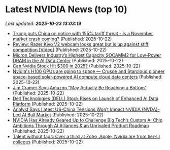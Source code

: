 # Latest NVIDIA News (top 10)
_Last updated: **2025-10-23 13:03:19**_

- [Trump puts China on notice with 155% tariff threat - is a November market crash coming?](https://economictimes.indiatimes.com/news/international/us/trump-puts-china-on-notice-with-155-tariff-threat-is-a-november-market-crash-coming/articleshow/124740282.cms) (Published: 2025-10-22)
- [Review: Razer Kiyo V2 webcam looks great but is up against stiff competition [Video]](http://9to5toys.com/2025/10/22/razer-kiyo-v2-review/) (Published: 2025-10-22)
- [Micron Delivers Industry’s Highest Capacity SOCAMM2 for Low-Power DRAM in the AI Data Center](https://www.globenewswire.com/news-release/2025/10/22/3171191/14450/en/Micron-Delivers-Industry-s-Highest-Capacity-SOCAMM2-for-Low-Power-DRAM-in-the-AI-Data-Center.html) (Published: 2025-10-22)
- [Can Nvidia Stock Hit $300 in 2025?](https://www.barchart.com/story/news/35608693/can-nvidia-stock-hit-300-in-2025) (Published: 2025-10-22)
- [Nvidia's H100 GPUs are going to space — Crusoe and Starcloud pioneer space-based solar-powered AI compute cloud data centers](https://www.tomshardware.com/tech-industry/first-nvidia-h100-gpus-will-reach-orbit-next-month-crusoe-and-starcloud-pioneer-space-based-solar-powered-ai-compute-cloud-data-centers) (Published: 2025-10-22)
- [Jim Cramer Says Amazon “May Actually Be Reaching a Bottom”](https://finance.yahoo.com/news/jim-cramer-says-amazon-may-125547735.html) (Published: 2025-10-22)
- [Dell Technologies (DELL) Stock Rises on Launch of Enhanced AI Data Platform](https://finance.yahoo.com/news/dell-technologies-dell-stock-rises-125157414.html) (Published: 2025-10-22)
- [Analyst Says Latest US-China Tensions Won’t Impact NVIDIA (NVDA)-Led AI Bull Market](https://consent.yahoo.com/v2/collectConsent?sessionId=1_cc-session_6551180d-1c25-40e3-9d0a-032933ae7b82) (Published: 2025-10-22)
- [NVIDIA Has Already Geared Up to Challenge Big Tech’s Custom AI Chip Ambitions Through AI Alliances & an Unrivaled Product Roadmap](https://wccftech.com/nvidia-has-already-geared-up-to-challenge-big-tech-custom-ai-chip-ambitions/) (Published: 2025-10-22)
- [Talent without tags: Over a third at Zoho, Apple, Nvidia are from tier-III colleges](https://economictimes.indiatimes.com/tech/technology/talent-without-tags-over-a-third-at-zoho-apple-nvidia-are-from-tier-iii-colleges/articleshow/124741269.cms) (Published: 2025-10-22)
